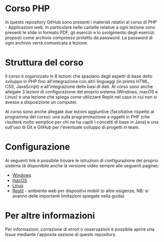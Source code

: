 # Corso PHP
In questo repository GitHub sono presenti i materiali relativi al corso di PHP - Applicazioni web.
In particolare nelle cartelle relative a ogni lezione sono presenti le slide in formato PDF, gli esercizi e lo svolgimento degli esercizi proposti come archivio compresso protetto da password. La password di ogni archivio verrà comunicata a lezione.

# Struttura del corso
Il corso è organizzato in 8 lezioni che spaziano dagli aspetti di base dello sviluppo in PHP fino all'integrazione con altri linguaggi (in primis HTML, CSS, JavaScript) e all'integrazione delle basi di dati.
Al corso sono anche allegate 3 lezioni di configurazione del proprio sistema (Windows, macOS e Linux) e una lezione che spiega come utilizzare Replit nel caso in cui non si avesse a disposizione un computer.

Al corso sono anche allegate due lezioni aggiuntive (facoltative rispetto al programma del corso): una sulla programmazione a oggetti in PHP (che risulterà molto semplice per chi ne ha capiti i concetti di base in Java) e una sull'uso di Git e GitHub per l'eventuale sviluppo di progetti in team. 

# Configurazione
Ai seguenti link è possibile trovare le istruzioni di configurazione del proprio sistema (è disponibile anche la versione video sempre alle seguenti pagine):

- [Windows](https://github.com/AlexF1789/corsoPHP/wiki/Windows)
- [macOS](#)
- [Linux](#)
- [Replit](#) - ambiente web per dispositivi mobili (o altre esigenze, NB: si avanno delle importanti limitazioni spiegate nella guida)

# Per altre informazioni
Per informazioni, correzione di errori o osservazioni è possibile aprire una _Issue_ mediante l'apposita sezione di questo repository.